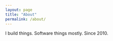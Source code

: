 ```yaml
---
layout: page
title: "About"
permalink: /about/
---
```

I build things. Software things mostly. Since 2010.
